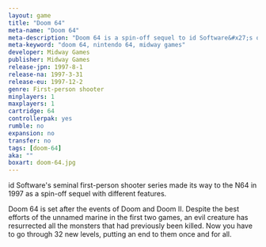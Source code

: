 ```yaml
---
layout: game
title: "Doom 64"
meta-name: "Doom 64"
meta-description: "Doom 64 is a spin-off sequel to id Software&#x27;s original first-person shooter, Doom. It released on the N64 in 1997 and was developed by Midway Games."
meta-keyword: "doom 64, nintendo 64, midway games"
developer: Midway Games
publisher: Midway Games
release-jpn: 1997-8-1
release-na: 1997-3-31
release-eu: 1997-12-2
genre: First-person shooter
minplayers: 1
maxplayers: 1
cartridge: 64
controllerpak: yes
rumble: no
expansion: no
transfer: no
tags: [doom-64]
aka: ""
boxart: doom-64.jpg
---
```


id Software's seminal first-person shooter series made its way to the N64 in 1997 as a spin-off sequel with different features.  Doom 64 is set after the events of Doom and Doom II. Despite the best efforts of the unnamed marine in the first two games, an evil creature has resurrected all the monsters that had previously been killed. Now you have to go through 32 new levels, putting an end to them once and for all. 
